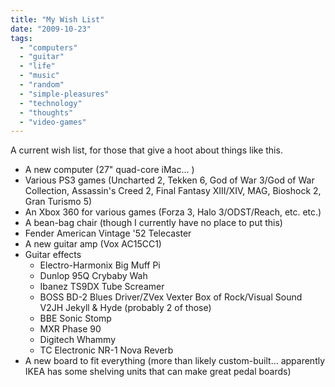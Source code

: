 ```yaml
---
title: "My Wish List"
date: "2009-10-23"
tags:
  - "computers"
  - "guitar"
  - "life"
  - "music"
  - "random"
  - "simple-pleasures"
  - "technology"
  - "thoughts"
  - "video-games"
---
```


A current wish list, for those that give a hoot about things like this.

- A new computer (27" quad-core iMac... <drool>)
- Various PS3 games (Uncharted 2, Tekken 6, God of War 3/God of War Collection, Assassin's Creed 2, Final Fantasy XIII/XIV, MAG, Bioshock 2, Gran Turismo 5)
- An Xbox 360 for various games (Forza 3, Halo 3/ODST/Reach, etc. etc.)
- A bean-bag chair (though I currently have no place to put this)
- Fender American Vintage '52 Telecaster
- A new guitar amp (Vox AC15CC1)
- Guitar effects
    - Electro-Harmonix Big Muff Pi
    - Dunlop 95Q Crybaby Wah
    - Ibanez TS9DX Tube Screamer
    - BOSS BD-2 Blues Driver/ZVex Vexter Box of Rock/Visual Sound V2JH Jekyll & Hyde (probably 2 of those)
    - BBE Sonic Stomp
    - MXR Phase 90
    - Digitech Whammy
    - TC Electronic NR-1 Nova Reverb
- A new board to fit everything (more than likely custom-built... apparently IKEA has some shelving units that can make great pedal boards)
